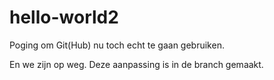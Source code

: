 # hello-world2
Poging om Git(Hub) nu toch echt te gaan gebruiken.

En we zijn op weg. Deze aanpassing is in de branch gemaakt. 
